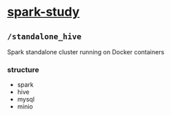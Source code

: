 # [spark-study](https://github.com/Melting-Face/spark-study)

## `/standalone_hive`

Spark standalone cluster running on Docker containers

### structure

- spark
- hive
- mysql
- minio

